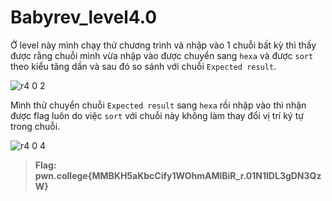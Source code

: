 # **Babyrev_level4.0**

Ở level này mình chạy thử chương trình và nhập vào 1 chuỗi bất kỳ thì thấy được rằng chuỗi mình vừa nhập vào được chuyển sang `hexa` và được `sort` theo kiểu tăng dần và sau đó so sánh với chuỗi `Expected result`.

![r4 0 2](https://github.com/hoangdat251004/ehc_ctf_learn/assets/110254118/4225456d-1a1d-4535-8e0e-45de009ced38)

Mình thử chuyển chuỗi `Expected result` sang `hexa` rồi nhập vào thì nhận được flag luôn do việc `sort` với chuỗi này không làm thay đổi vị trí ký tự trong chuỗi.


![r4 0 4](https://github.com/hoangdat251004/ehc_ctf_learn/assets/110254118/aea9f5ba-79b8-44a9-9207-c7208f0e9ef1)


> **Flag: pwn.college{MMBKH5aKbcCify1WOhmAMlBiR_r.01N1IDL3gDN3QzW}**
